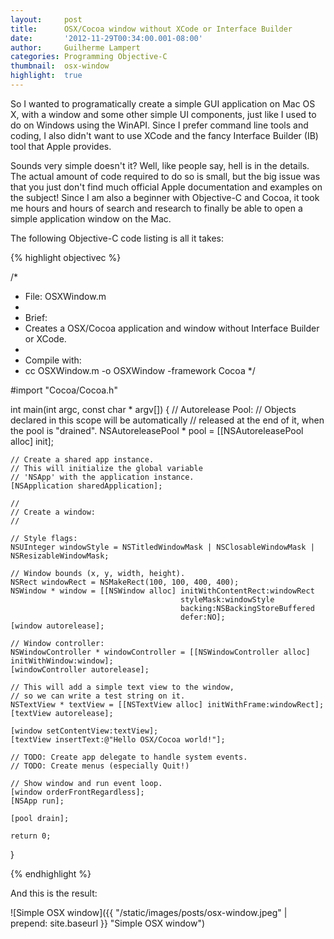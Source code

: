 ```yaml
---
layout:     post
title:      OSX/Cocoa window without XCode or Interface Builder
date:       '2012-11-29T00:34:00.001-08:00'
author:     Guilherme Lampert
categories: Programming Objective-C
thumbnail:  osx-window
highlight:  true
---
```


So I wanted to programatically create a simple GUI application on Mac OS X, with a window and some
other simple UI components, just like I used to do on Windows using the WinAPI. Since I prefer command
line tools and coding, I also didn't want to use XCode and the fancy Interface Builder (IB) tool that Apple provides.

Sounds very simple doesn't it? Well, like people say, hell is in the details.
The actual amount of code required to do so is small, but the big issue was that
you just don't find much official Apple documentation and examples on the subject!
Since I am also a beginner with Objective-C and Cocoa, it took me hours and hours of search
and research to finally be able to open a simple application window on the Mac.

The following Objective-C code listing is all it takes:

{% highlight objectivec %}

/*
 * File: OSXWindow.m
 *
 * Brief:
 *  Creates a OSX/Cocoa application and window without Interface Builder or XCode.
 *
 * Compile with:
 *  cc OSXWindow.m -o OSXWindow -framework Cocoa
 */

#import "Cocoa/Cocoa.h"

int main(int argc, const char * argv[])
{
    // Autorelease Pool:
    // Objects declared in this scope will be automatically
    // released at the end of it, when the pool is "drained".
    NSAutoreleasePool * pool = [[NSAutoreleasePool alloc] init];

    // Create a shared app instance.
    // This will initialize the global variable
    // 'NSApp' with the application instance.
    [NSApplication sharedApplication];

    //
    // Create a window:
    //

    // Style flags:
    NSUInteger windowStyle = NSTitledWindowMask | NSClosableWindowMask | NSResizableWindowMask;

    // Window bounds (x, y, width, height).
    NSRect windowRect = NSMakeRect(100, 100, 400, 400);
    NSWindow * window = [[NSWindow alloc] initWithContentRect:windowRect
                                          styleMask:windowStyle
                                          backing:NSBackingStoreBuffered
                                          defer:NO];
    [window autorelease];

    // Window controller:
    NSWindowController * windowController = [[NSWindowController alloc] initWithWindow:window];
    [windowController autorelease];

    // This will add a simple text view to the window,
    // so we can write a test string on it.
    NSTextView * textView = [[NSTextView alloc] initWithFrame:windowRect];
    [textView autorelease];

    [window setContentView:textView];
    [textView insertText:@"Hello OSX/Cocoa world!"];

    // TODO: Create app delegate to handle system events.
    // TODO: Create menus (especially Quit!)

    // Show window and run event loop.
    [window orderFrontRegardless];
    [NSApp run];

    [pool drain];

    return 0;
}

{% endhighlight %}

And this is the result:

![Simple OSX window]({{ "/static/images/posts/osx-window.jpeg" | prepend: site.baseurl }} "Simple OSX window")

